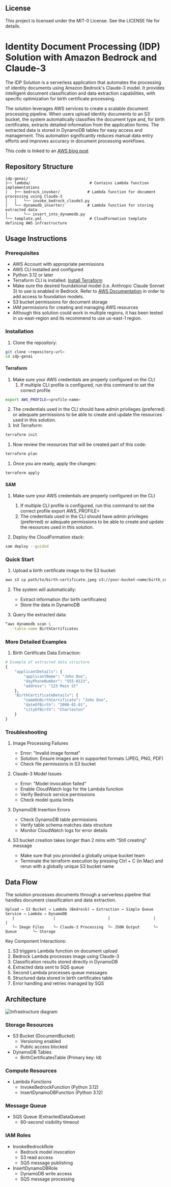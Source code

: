 ## License

This project is licensed under the MIT-0 License. See the LICENSE file for details.

# Identity Document Processing (IDP) Solution with Amazon Bedrock and Claude-3

The IDP Solution is a serverless application that automates the processing of identity documents using Amazon Bedrock's Claude-3 model. It provides intelligent document classification and data extraction capabilities, with specific optimization for birth certificate processing.

The solution leverages AWS services to create a scalable document processing pipeline. When users upload identity documents to an S3 bucket, the system automatically classifies the document type and, for birth certificates, extracts detailed information from the application forms. The extracted data is stored in DynamoDB tables for easy access and management. This automation significantly reduces manual data entry efforts and improves accuracy in document processing workflows.

This code is linked to an [AWS blog post](https://aws.amazon.com/blogs/machine-learning/intelligent-document-processing-using-amazon-bedrock-and-anthropic-claude/)

## Repository Structure
```
idp-genai/
├── lambda/                          # Contains Lambda function implementations
│   ├── bedrock_invoker/            # Lambda function for document processing using Claude-3
│   │   └── invoke_bedrock_claude3.py
│   └── dynamodb_inserter/          # Lambda function for storing extracted data
│       └── insert_into_dynamodb.py
└── template.yml                     # CloudFormation template defining AWS infrastructure
```

## Usage Instructions
### Prerequisites
- AWS Account with appropriate permissions
- AWS CLI installed and configured
- Python 3.12 or later
- Terraform CLI is installed. [Install Terraform](https://developer.hashicorp.com/terraform/tutorials/aws-get-started/install-cli)
- Make sure the desired foundational model (i.e. Anthropic Claude Sonnet 3) to use is enabled in Bedrock. Refer to [AWS Documentation](https://docs.aws.amazon.com/bedrock/latest/userguide/model-access-modify.html) in order to add access to foundation models.
- S3 bucket permissions for document storage
- IAM permissions for creating and managing AWS resources
- Although this solution could work in multiple regions, it has been tested in us-east-region and its recommend to use us-east-1 region.


### Installation
1. Clone the repository:
```bash
git clone <repository-url>
cd idp-genai
```
#### Terraform
1. Make sure your AWS credentials are properly configured on the CLI
   1. If multiple CLI profile is configured, run this command to set the correct profile
```bash
export AWS_PROFILE=<profile-name>
```
   2. The credentials used in the CLI should have admin privileges (preferred) or adequate permissions to be able to create and update the resources used in this solution.
2. Init Terraform:
```bash
terraform init
```
1. Now review the resources that will be created part of this code:
```bash
terraform plan
```
1. Once you are ready, apply the changes:
```bash
terraform apply
```

#### SAM

1. Make sure your AWS credentials are properly configured on the CLI
   1. If multiple CLI profile is configured, run this command to set the correct profile export AWS_PROFILE=<profile-name>
   2. The credentials used in the CLI should have admin privileges (preferred) or adequate permissions to be able to create and update the resources used in this solution.
   
2. Deploy the CloudFormation stack:
```bash
sam deploy --guided
```

### Quick Start

1. Upload a birth certificate image to the S3 bucket:
```bash
aws s3 cp path/to/birth-certificate.jpeg s3://your-bucket-name/birth_certificates/images/
```

2. The system will automatically:
   - Extract information (for birth certificates)
   - Store the data in DynamoDB

3. Query the extracted data:
```bash
“aws dynamodb scan \
  --table-name BirthCertificates
```

### More Detailed Examples

1. Birth Certificate Data Extraction:
```python
# Example of extracted data structure
{
    "applicantDetails": {
        "applicantName": "John Doe",
        "dayPhoneNumber": "555-0123",
        "address": "123 Main St"
    },
    "BirthCertificateDetails": {
        "nameOnBirthCertificate": "John Doe",
        "dateOfBirth": "2000-01-01",
        "cityOfBirth": "Charleston"
    }
}
```

### Troubleshooting

1. Image Processing Failures
   - Error: "Invalid image format"
   - Solution: Ensure images are in supported formats (JPEG, PNG, PDF)
   - Check file permissions in S3 bucket

2. Claude-3 Model Issues
   - Error: "Model invocation failed"
   - Enable CloudWatch logs for the Lambda function
   - Verify Bedrock service permissions
   - Check model quota limits

3. DynamoDB Insertion Errors
   - Check DynamoDB table permissions
   - Verify table schema matches data structure
   - Monitor CloudWatch logs for error details
  
4. S3 bucket creation takes longer than 2 mins with “Still creating” message
   - Make sure that you provided a globally unique bucket team
   - Terminate the terraform execution by pressing Ctrl + C (in Mac) and rerun with a globally unique S3 bucket name



## Data Flow
The solution processes documents through a serverless pipeline that handles document classification and data extraction.

```ascii
Upload → S3 Bucket → Lambda (Bedrock) → Extraction → Simple Queue Service → Lambda → DynamoDB
   |                 |                       |                   |              |
   └─ Image Files    └─ Claude-3 Processing  └─ JSON Output      └─ Queue       └─ Storage
```

Key Component Interactions:
1. S3 triggers Lambda function on document upload
2. Bedrock Lambda processes image using Claude-3
3. Classification results stored directly in DynamoDB
4. Extracted data sent to SQS queue
5. Second Lambda processes queue messages
6. Structured data stored in birth certificates table
7. Error handling and retries managed by SQS

## Architecture

![Infrastructure diagram](./img/architecture.png)

### Storage Resources
- S3 Bucket (DocumentBucket)
  - Versioning enabled
  - Public access blocked
- DynamoDB Tables
  - BirthCertificatesTable (Primary key: Id)

### Compute Resources
- Lambda Functions
  - InvokeBedrockFunction (Python 3.12)
  - InsertDynamoDBFunction (Python 3.12)

### Message Queue
- SQS Queue (ExtractedDataQueue)
  - 60-second visibility timeout

### IAM Roles
- InvokeBedrockRole
  - Bedrock model invocation
  - S3 read access
  - SQS message publishing
- InsertDynamoDBRole
  - DynamoDB write access
  - SQS message processing